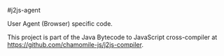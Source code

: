 #j2js-agent

User Agent (Browser) specific code.

This project is part of the Java Bytecode to JavaScript cross-compiler at https://github.com/chamomile-js/j2js-compiler.
